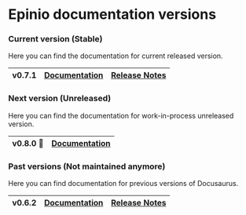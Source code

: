 # Epinio documentation versions

### Current version (Stable)
Here you can find the documentation for current released version.

| v0.7.1 | [Documentation](./) | [Release Notes](https://github.com/epinio/epinio/releases/tag/v0.7.1) |
| ------ | ------------------- | --------------------------------------------------------------------- |

### Next version (Unreleased)
Here you can find the documentation for work-in-process unreleased version.

| v0.8.0 🚧 | [Documentation](./next) |
| --------- | ------------------- |

### Past versions (Not maintained anymore)
Here you can find documentation for previous versions of Docusaurus.

| v0.6.2 | [Documentation](./0.6.2) | [Release Notes](https://github.com/epinio/epinio/releases/tag/v0.6.2) |
| ------ | ------------------- | --------------------------------------------------------------------- |